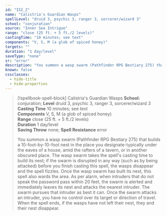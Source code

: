 ```yaml
---
id: "ISI_2"
name: "Calistria's Guardian Wasps"
spellLevel: "druid 3, psychic 3, ranger 3, sorcerer/wizard 3"
school: "conjuration"
source: "Inner Sea Intrigue"
range: "close (25 ft. + 5 ft./2 levels)"
castingTime: "10 minutes; see text"
components: "V, S, M (a glob of spiced honey)"
targets: ""
duration: "1 day/level"
saveType: "none"
sr: "error"
description: "You summon a wasp swarm (Pathfinder RPG Bestiary 275) that builds a 10-foot-by-10-foot nest in the place you designate-typically under the eaves of a house, amid the rafters of a tavern, or in another obscured place. The wasp swarm takes the spell's casting time to build its nest; if the  swarm is disrupted in any way (such as by being attacked) before you finish casting this spell, the wasps disappear and the spell fizzles.  Once the wasp swarm has built its nest, this spell also wards the area. As per alarm, when intruders that do not speak the password pass within 20 feet, the swarm is alerted and immediately leaves its nest and attacks the nearest intruder. The swarm pursues that intruder as best it can. Once the swarm attacks an intruder, you have no control over its target or direction of travel. When the spell ends, if the wasps have not left their nest, they and their nest disappear."
known: false
cssclasses:
  - hide-title
  - hide-properties
---
```


> [!spellbook-spell-block] Calistria's Guardian Wasps
> **School:** conjuration; **Level** druid 3, psychic 3, ranger 3, sorcerer/wizard 3
> **Casting Time** 10 minutes; see text  
> **Components** V, S, M (a glob of spiced honey)  
> **Range** close (25 ft. + 5 ft./2 levels)  
> **Duration** 1 day/level  
> **Saving Throw** none; **Spell Resistance** error
> 
> You summon a wasp swarm (Pathfinder RPG Bestiary 275) that builds a 10-foot-by-10-foot nest in the place you designate-typically under the eaves of a house, amid the rafters of a tavern, or in another obscured place. The wasp swarm takes the spell's casting time to build its nest; if the  swarm is disrupted in any way (such as by being attacked) before you finish casting this spell, the wasps disappear and the spell fizzles.  Once the wasp swarm has built its nest, this spell also wards the area. As per alarm, when intruders that do not speak the password pass within 20 feet, the swarm is alerted and immediately leaves its nest and attacks the nearest intruder. The swarm pursues that intruder as best it can. Once the swarm attacks an intruder, you have no control over its target or direction of travel. When the spell ends, if the wasps have not left their nest, they and their nest disappear.